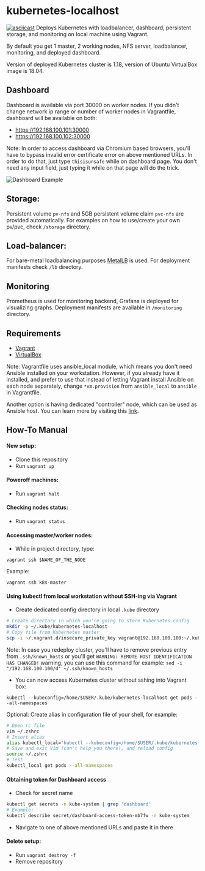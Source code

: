# kubernetes-localhost
[![asciicast](https://asciinema.org/a/352272.svg)](https://asciinema.org/a/352272?autoplay=1&speed=5)
Deploys Kubernetes with loadbalancer, dashboard, persistent storage, and monitoring
on local machine using Vagrant.

By default you get 1 master, 2 working nodes, NFS server, loadbalancer,
monitoring, and deployed dashboard.

Version of deployed Kubernetes cluster is 1.18, version of Ubuntu VirtualBox
image is 18.04.

## Dashboard
Dashboard is available via port 30000 on worker nodes.
If you didn't change network ip range or number of worker nodes in Vagrantfile,
dashboard will be available on both:
- https://192.168.100.101:30000
- https://192.168.100.102:30000

Note:
In order to access dashboard via Chromium based browsers, you'll have to bypass
invalid error certificate error on above mentioned URLs. In order to do that,
just type `thisisunsafe` while on dashboard page. You don't need any input
field, just typing it while on that page will do the trick.

![Dashboard Example](images/kubernetes-localhost-dashboard.png)

## Storage:
Persistent volume `pv-nfs` and 5GB persistent volume claim `pvc-nfs` are provided automatically.
For examples on how to use/create your own pv/pvc, check `/storage` directory.

## Load-balancer:
For bare-metal loadbalancing purposes [MetalLB](https://metallb.universe.tf/) is used.
For deployment manifests check `/lb` directory.



## Monitoring
Prometheus is used for monitoring backend, Grafana is deployed for visualizing
graphs. Deployment manifests are available in `/monitoring` directory.

## Requirements
* [Vagrant](https://www.vagrantup.com/)
* [VirtualBox](https://www.virtualbox.org/)

Note:
Vagrantfile uses ansible_local module, which means you don't need Ansible
installed on your workstation. However, if you already have it installed,
and prefer to use that instead of letting Vagrant install Ansible on each
node separately, change `*vm.provision` from `ansible_local` to `ansible` in
Vagrantfile.

Another option is having dedicated "controller" node, which can be used as
Ansible host. You can learn more by visiting this [link](https://www.vagrantup.com/docs/provisioning/ansible_local.html#ansible-parallel-execution-from-a-guest).

## How-To Manual

#### New setup:
* Clone this repository
* Run `vagrant up`

#### Poweroff machines:
* Run `vagrant halt`

#### Checking nodes status:
* Run `vagrant status`

#### Accessing master/worker nodes:
* While in project directory, type:
```shell
vagrant ssh $NAME_OF_THE_NODE
```
Example:
```shell
vagrant ssh k8s-master
```

#### Using kubectl from local workstation without SSH-ing via Vagrant
* Create dedicated config directory in local `.kube` directory
```bash
# Create directory in which you're going to store Kubernetes config
mkdir -p ~/.kube/kubernetes-localhost
# Copy file from Kubernetes master
scp -i ~/.vagrant.d/insecure_private_key vagrant@192.168.100.100:~/.kube/config ~/.kube/kubernetes-localhost
```
Note: In case you redeploy cluster, you'll have to remove previous entry from `.ssh/known_hosts` or you'll
get `WARNING: REMOTE HOST IDENTIFICATION HAS CHANGED!` warning, you can use
this command for example: `sed -i "/192.168.100.100/d" ~/.ssh/known_hosts`
* You can now access Kubernetes cluster without sshing into Vagrant box:

`kubectl --kubeconfig=/home/$USER/.kube/kubernetes-localhost get pods --all-namespaces`

Optional:
Create alias in configuration file of your shell, for example:
```bash
# Open rc file
vim ~/.zshrc
# Insert alias
alias kubectl_local='kubectl --kubeconfig=/home/$USER/.kube/kubernetes-localhost'
# Save and exit Vim (can't help you there), and reload config
source ~/.zshrc
# Test
kubectl_local get pods --all-namespaces
```

#### Obtaining token for Dashboard access
* Check for secret name
```bash
kubectl get secrets -n kube-system | grep 'dashboard'
# Example:
kubectl describe secret/dashboard-access-token-mb7fw -n kube-system
```
* Navigate to one of above mentioned URLs and paste it in there

#### Delete setup:
* Run `vagrant destroy -f`
* Remove repository

